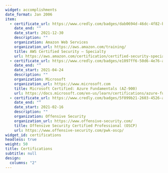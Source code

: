 ```yaml
---
widget: accomplishments
date_format: Jan 2006
item:
  - certificate_url: https://www.credly.com/badges/dab0694d-46dc-4f82-b877-a2072ed9410f
    date_end: ""
    date_start: 2021-12-30
    description: ""
    organization: Amazon Web Services
    organization_url: https://aws.amazon.com/training/
    title: AWS Certified Security – Specialty
    url: https://aws.amazon.com/certification/certified-security-specialty/
  - certificate_url: https://www.credly.com/badges/e1097ff6-50d6-4e76-a3fc-f2942436b423
    date_end: ""
    date_start: 2021-04-24
    description: ""
    organization: Microsoft
    organization_url: https://www.microsoft.com
    title: Microsoft Certified: Azure Fundamentals (AZ-900)
    url: https://docs.microsoft.com/en-us/learn/certifications/azure-fundamentals/
  - certificate_url: https://www.credly.com/badges/5f099b21-2603-4526-a682-dee32af8342e
    date_end: ""
    date_start: 2021-02-16
    description: ""
    organization: Offensive Security
    organization_url: https://www.offensive-security.com/
    title: Offensive Security Certified Professional (OSCP)
    url: https://www.offensive-security.com/pwk-oscp/
widget_id: certifications
headless: true
weight: 50
title: Certifications
subtitle: null
design:
  columns: "2"
---
```

